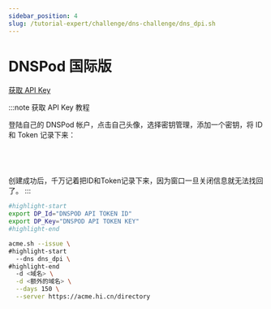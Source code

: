 ```yaml
---
sidebar_position: 4
slug: /tutorial-expert/challenge/dns-challenge/dns_dpi.sh
---
```


# DNSPod 国际版

<p><a href="https://console.dnspod.com/account/token/token" className="button button--secondary button--lg text--no-decoration">获取 API Key</a></p>

:::note 获取 API Key 教程

登陆自己的 DNSPod 帐户，点击自己头像，选择密钥管理，添加一个密钥，将 ID 和 Token 记录下来：

<p><img srcset="/docs/dnspod-create-api-token-step-1.png 2x"></img></p>
<p><img srcset="/docs/dnspod-create-api-token-step-2.png 2x"></img></p>
<p><img srcset="/docs/dnspod-create-api-token-step-3.png 2x"></img></p>
<p><img srcset="/docs/dnspod-create-api-token-step-4.png 2x"></img></p>

创建成功后，千万记着把ID和Token记录下来，因为窗口一旦关闭信息就无法找回了。
:::

```bash
#highlight-start
export DP_Id="DNSPOD API TOKEN ID"
export DP_Key="DNSPOD API TOKEN KEY"
#highlight-end

acme.sh --issue \
#highlight-start
  --dns dns_dpi \
#highlight-end
  -d <域名> \
  -d <额外的域名> \
  --days 150 \
  --server https://acme.hi.cn/directory
```
